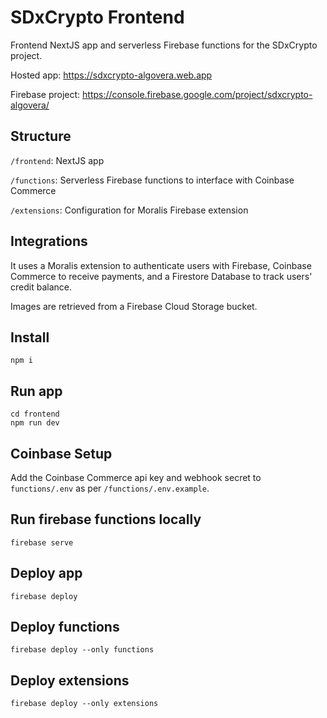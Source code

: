 # SDxCrypto Frontend

Frontend NextJS app and serverless Firebase functions for the SDxCrypto project.

Hosted app: https://sdxcrypto-algovera.web.app

Firebase project: https://console.firebase.google.com/project/sdxcrypto-algovera/

## Structure

`/frontend`: NextJS app

`/functions`: Serverless Firebase functions to interface with Coinbase Commerce

`/extensions`: Configuration for Moralis Firebase extension

## Integrations

It uses a Moralis extension to authenticate users with Firebase, Coinbase Commerce to receive payments, and a Firestore Database to track users' credit balance.

Images are retrieved from a Firebase Cloud Storage bucket.

## Install
`npm i`

## Run app
```
cd frontend
npm run dev
```

## Coinbase Setup
Add the Coinbase Commerce api key and webhook secret to `functions/.env` as per `/functions/.env.example`.

## Run firebase functions locally
`firebase serve`

## Deploy app
`firebase deploy`

## Deploy functions
`firebase deploy --only functions`

## Deploy extensions
`firebase deploy --only extensions`